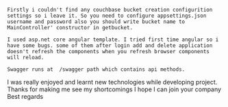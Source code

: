 	Firstly i couldn't find any couchbase bucket creation configurition settings so i leave it. So you need to configure appsettings.json username and password also you should write bucket name to MainController' constructor in getbucket.

	I used asp.net core angular template. I tried first time angular so i have some bugs. some of them after login add and delete application doesn't refresh the components when you refresh browser components will reload.

 	Swagger runs at  /swagger path which contains api methods.

I was really enjoyed and learnt new technologies while developing project.
Thanks for making me see my shortcomings
I hope I can join your company
Best regards
